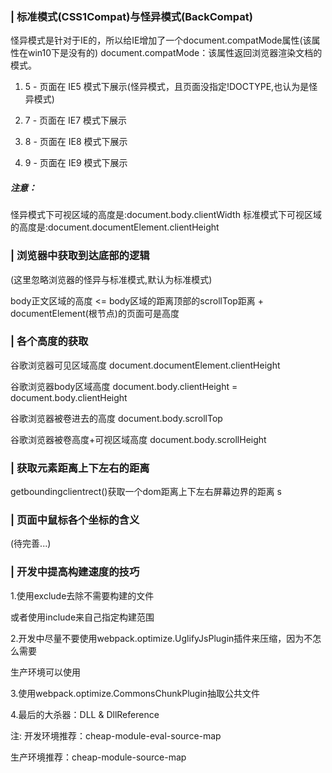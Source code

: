 ### | 标准模式(CSS1Compat)与怪异模式(BackCompat)
怪异模式是针对于IE的，所以给IE增加了一个document.compatMode属性(该属性在win10下是没有的)
document.compatMode：该属性返回浏览器渲染文档的模式。

1. 5 - 页面在 IE5 模式下展示(怪异模式，且页面没指定!DOCTYPE,也认为是怪异模式)

2. 7 - 页面在 IE7 模式下展示

3. 8 - 页面在 IE8 模式下展示

4. 9 - 页面在 IE9 模式下展示

##### 注意：
怪异模式下可视区域的高度是:document.body.clientWidth
标准模式下可视区域的高度是:document.documentElement.clientHeight


### | 浏览器中获取到达底部的逻辑
(这里忽略浏览器的怪异与标准模式,默认为标准模式)

body正文区域的高度 <= body区域的距离顶部的scrollTop距离 + documentElement(根节点)的页面可是高度

### | 各个高度的获取
谷歌浏览器可见区域高度 document.documentElement.clientHeight

谷歌浏览器body区域高度 document.body.clientHeight = document.body.clientHeight

谷歌浏览器被卷进去的高度 document.body.scrollTop

谷歌浏览器被卷高度+可视区域高度 document.body.scrollHeight

### | 获取元素距离上下左右的距离
getboundingclientrect()获取一个dom距离上下左右屏幕边界的距离
s
### | 页面中鼠标各个坐标的含义
(待完善...)

### | 开发中提高构建速度的技巧

1.使用exclude去除不需要构建的文件
  
  或者使用include来自己指定构建范围

2.开发中尽量不要使用webpack.optimize.UglifyJsPlugin插件来压缩，因为不怎么需要

  生产环境可以使用

3.使用webpack.optimize.CommonsChunkPlugin抽取公共文件

4.最后的大杀器：DLL & DllReference

注:
开发环境推荐：cheap-module-eval-source-map

生产环境推荐：cheap-module-source-map
